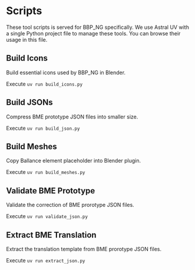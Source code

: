# Scripts

These tool scripts is served for BBP_NG specifically. We use Astral UV with a single Python project file to manage these tools. You can browse their usage in this file.

## Build Icons

Build essential icons used by BBP_NG in Blender.

Execute `uv run build_icons.py`

## Build JSONs

Compress BME prototype JSON files into smaller size.

Execute `uv run build_json.py`

## Build Meshes

Copy Ballance element placeholder into Blender plugin.

Execute `uv run build_meshes.py`

## Validate BME Prototype

Validate the correction of BME prorotype JSON files.

Execute `uv run validate_json.py`

## Extract BME Translation

Extract the translation template from BME prorotype JSON files.

Execute `uv run extract_json.py`
